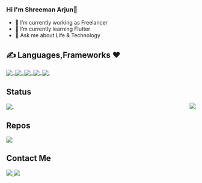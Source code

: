  
 ### Hi I'm Shreeman Arjun👋
 - 🔭 I’m currently working as Freelancer
- 🌱 I’m currently learning Flutter 
- 💬 Ask me about Life & Technology
 
 ## ✍️ Languages,Frameworks ❤️
 <p float="right">
  
 <a href="">
  <img align="center" src="https://img.shields.io/badge/Flutter-02569B?style=for-the-badge&logo=flutter&logoColor=white" />&nbsp;
  <img align="center" src="https://img.shields.io/badge/Dart-0175C2?style=for-the-badge&logo=dart&logoColor=white" />&nbsp;
  <img align="center" src="https://img.shields.io/badge/Kotlin-0095D5?&style=for-the-badge&logo=kotlin&logoColor=white"/>&nbsp;
  <img align="center" src="https://img.shields.io/badge/Java-ED8B00?style=for-the-badge&logo=java&logoColor=whitehttps://img.shields.io/badge/Java-ED8B00?style=for-the-badge&logo=java&logoColor=white"/>&nbsp;
    <img align="center" src="https://img.shields.io/badge/firebase-ffca28?style=for-the-badge&logo=firebase&logoColor=black" />&nbsp;
  
</a>
  
</p>
 
 
 
 
 
 
## Status 


<p float="left">
<a href="">
  <img align="center" src="https://github-readme-stats.vercel.app/api?username=shreemanarjun&show_icons=true&theme=radical" />
</a>
 &nbsp;
  
<a href="">
  <img align="right" src="https://github-readme-stats.vercel.app/api/top-langs/?username=shreemanarjun&langs_count=8&hide=C++,makefile,javascript,html,css,C,c%2B%2B,swift,php,cmake,Objective-C)" />
</a>
&nbsp;

</p>

## Repos

<p float="left">

 
<a href="https://github.com/Shreemanarjun/whatsapp_clone">
  <img align="center" src="https://github-readme-stats.vercel.app/api/pin/?username=shreemanarjun&repo=whatsapp_clone" />
</a>

</p>


####
## Contact Me

<p float="left">
 <a href="https://www.linkedin.com/in/shreemanarjun/">
  <img align="bottom" src="https://img.shields.io/badge/LinkedIn-0077B5?style=for-the-badge&logo=linkedin&logoColor=white" />
</a>
  <a href="https://twitter.com/shreemanarjun/">
  <img align="bottom" src="https://img.shields.io/badge/Twitter-1DA1F2?style=for-the-badge&logo=twitter&logoColor=white" />
</a>
</p>






